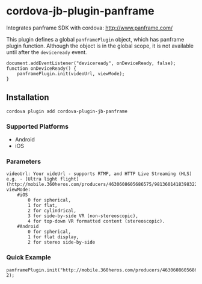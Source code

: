 # cordova-jb-plugin-panframe
Integrates panframe SDK with cordova: http://www.panframe.com/

This plugin defines a global `panframePlugin` object, which has panframe plugin function.
Although the object is in the global scope, it is not available until after the `deviceready` event.

    document.addEventListener("deviceready", onDeviceReady, false);
    function onDeviceReady() {
    	panframePlugin.init(videoUrl, viewMode);
    }

## Installation

    cordova plugin add cordova-plugin-jb-panframe

### Supported Platforms

- Android
- iOS

### Parameters
	videoUrl: Your videUrl - supports RTMP, and HTTP Live Streaming (HLS) e.g. - [Ultra light flight](http://mobile.360heros.com/producers/4630608605686575/9813601418398322/video/video_31b451b7ca49710719b19d22e19d9e60.mp4)
	viewMode:
		#iOS
			0 for spherical,
	        1 for flat,
	        2 for cylindrical,
	        3 for side-by-side VR (non-stereoscopic),
	        4 for top-down VR formatted content (stereoscopic).
	    #Android
	    	0 for spherical,
			1 for flat display,
			2 for stereo side-by-side


### Quick Example

    panframePlugin.init("http://mobile.360heros.com/producers/4630608605686575/9813601418398322/video/video_31b451b7ca49710719b19d22e19d9e60.mp4", 2);

